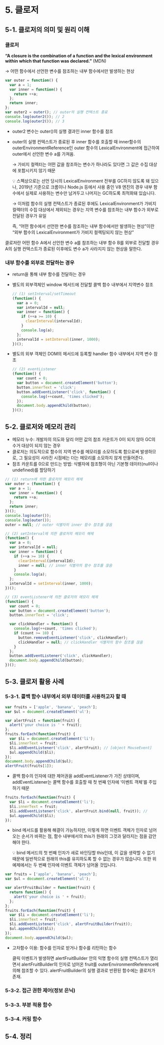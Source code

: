 # 5. 클로저

## 5-1. 클로저의 의미 및 원리 이해

### 클로저

**“A closure is the combination of a function and the lexical environment within which that function was declared.”** (MDN)

→ 어떤 함수에서 선언한 변수를 참조하는 내부 함수에서만 발생하는 현상

```jsx
var outer = function() {
  var a = 1;
  var inner = function() {
    return ++a;
  };
  return inner;
};
var outer2 = outer(); // outer의 실행 컨텍스트 종료
console.log(outer2()); // 2
console.log(outer2()); // 3
```

- outer2 변수는 outer()의 실행 결과인 inner 함수를 참조
- outer의 실행 컨텍스트가 종료된 후 inner 함수를 호출할 때 inner함수의 outerEnvironmentReference인 outer 함수의 LexicalEnvironment에 접근하여 outer에서 선언한 변수 a를 가져옴.
    
    → 가비지 컬렉터는 어떤 값을 참조하는 변수가 하나라도 있다면 그 값은 수집 대상에 포함시키지 않기 때문
    
    <aside>
    💡 스펙상으로는 선언 당시의 LexicalEnvironment 전부를 GC하지 않도록 돼 있으나, 2019년 기준으로 크롬이나 Node.js 등에서 사용 중인 V8 엔진의 경우 내부 함수에서 실제로 사용하는 변수만 남겨두고 나머지는 GC하도록 최적화돼 있습니다.
    
    </aside>
    
    → 이처럼 함수의 실행 컨텍스트가 종료된 후에도 LexicalEnvironment가 가비지 컬렉터의 수집 대상에서 제외되는 경우는 지역 변수를 참조하는 내부 함수가 외부로 전달된 경우가 유일
    
    즉, “어떤 함수에서 선언한 변수를 참조하는 내부 함수에서만 발생하는 현상”이란 “외부 함수의 LexicalEnvironment가 가비지 컬렉팅되지 않는 현상”
    

클로저란 어떤 함수 A에서 선언한 변수 a를 참조하는 내부 함수 B를 외부로 전달할 경우 A의 실행 컨텍스트가 종료된 이후에도 변수 a가 사라지지 않는 현상을 말한다.

### 내부 함수를 외부로 전달하는 경우

- return을 통해 내부 함수를 전달하는 경우
- 별도의 외부객체인 window 메서드에 전달할 콜백 함수 내부에서 지역변수 참조
    
    ```jsx
    // (1) setInterval/setTimeout
    (function() {
      var a = 0;
      var intervalId = null;
      var inner = function() {
        if (++a >= 10) {
          clearInterval(intervalId);
        }
        console.log(a);
      };
      intervalId = setInterval(inner, 1000);
    })();
    ```
    
- 별도의 외부 객체인 DOM의 메서드에 등록할 handler 함수 내부에서 지역 변수 참조
    
    ```jsx
    // (2) eventListener
    (function() {
      var count = 0;
      var button = document.createElement('button');
      button.innerText = 'click';
      button.addEventListener('click', function() {
        console.log(++count, 'times clicked');
      });
      document.body.appendChild(button);
    })();
    ```
    

## 5-2. 클로저와 메모리 관리

- 메모리 누수: 개발자의 의도와 달리 어떤 값의 참조 카운트가 0이 되지 않아 GC의 수거 대상이 되지 않는 경우
- 클로저는 의도적으로 함수의 지역 변수를 메모리를 소모하도록 함으로써 발생하므로, 그 필요성이 사라진 시점에는 더는 메모리를 소모하지 않게 만들어준다.
- 참조 카운트를 0으로 만드는 방법: 식별자에 참조형이 아닌 기본형 데이터(null이나 undefined)를 할당하기

```jsx
// (1) return에 의한 클로저의 메모리 해제
var outer = (function() {
  var a = 1;
  var inner = function() {
    return ++a;
  };
  return inner;
})();
console.log(outer());
console.log(outer());
outer = null; // outer 식별자의 inner 함수 참조를 끊음
```

```jsx
// (2) setInterval에 의한 클로저의 메모리 해제
(function() {
  var a = 0;
  var intervalId = null;
  var inner = function() {
    if (++a >= 10) {
      clearInterval(intervalId);
      inner = null; // inner 식별자의 함수 참조를 끊음
    }
    console.log(a);
  };
  intervalId = setInterval(inner, 1000);
})();
```

```jsx
// (3) eventListener에 의한 클로저의 메모리 해제
(function() {
  var count = 0;
  var button = document.createElement('button');
  button.innerText = 'click';

  var clickHandler = function() {
    console.log(++count, 'times clicked');
    if (count >= 10) {
      button.removeEventListener('click', clickHandler);
      clickHandler = null; // clickHandler 식별자의 함수 참조를 끊음
    }
  };
  button.addEventListener('click', clickHandler);
  document.body.appendChild(button);
})();
```

## 5-3. 클로저 활용 사례

### 5-3-1. 콜백 함수 내부에서 외부 데이터를 사용하고자 할 때

```jsx
var fruits = ['apple', 'banana', 'peach'];
var $ul = document.createElement('ul');

var alertFruit = function(fruit) {
  alert('your choice is ' + fruit);
};
fruits.forEach(function(fruit) {
  var $li = document.createElement('li');
  $li.innerText = fruit;
  $li.addEventListener('click', alertFruit); // [object MouseEvent]
  $ul.appendChild($li);
});
document.body.appendChild($ul);
alertFruit(fruits[1]);
```

- 콜백 함수의 인자에 대한 제어권을 addEventListener가 가진 상태이며, addEventListener는 콜백 함수를 호출할 때 첫 번째 인자에 ‘이벤트 객체’를 주입하기 때문

```jsx
fruits.forEach(function(fruit) {
  var $li = document.createElement('li');
  $li.innerText = fruit;
  $li.addEventListener('click', alertFruit.bind(null, fruit)); //
  $ul.appendChild($li);
});
```

- bind 메서드를 활용해 해결이 가능하지만, 이렇게 하면 이벤트 객체가 인자로 넘어오는 순서가 바뀌는 점, 함수 내부에서의 this가 원래의 그것과 달라지는 점을 감안해야 한다.
    
    <aside>
    💡 bind 메서드의 첫 번째 인자가 새로 바인딩할 this인데, 이 값을 생략할 수 없기 때문에 일반적으로 원래의 this를 유지하도록 할 수 없는 경우가 많습니다. 또한 위 예제에서는 두 번째 인자에 이벤트 객체가 넘어올 것입니다.
    
    </aside>
    

```jsx
var fruits = ['apple', 'banana', 'peach'];
var $ul = document.createElement('ul');

var alertFruitBuilder = function(fruit) {
  return function() {
    alert('your choice is ' + fruit);
  };
};
fruits.forEach(function(fruit) {
  var $li = document.createElement('li');
  $li.innerText = fruit;
  $li.addEventListener('click', alertFruitBuilder(fruit));
  $ul.appendChild($li);
});
document.body.appendChild($ul);
```

- 고차함수 이용: 함수를 인자로 받거나 함수를 리턴하는 함수
    
    클릭 이벤트가 발생하면 alertFruitBuilder 안의 익명 함수의 실행 컨텍스트가 열리면서 alertFruitBuilder의 인자로 넘어온 fruit를 outerEnvironmentReference에 의해 참조할 수 있다. alertFruitBuilder의 실행 결과로 반환된 함수에는 클로저가 존재.
    

### 5-3-2. 접근 권한 제어(정보 은닉)

### 5-3-3. 부분 적용 함수

### 5-3-4. 커링 함수

## 5-4. 정리
